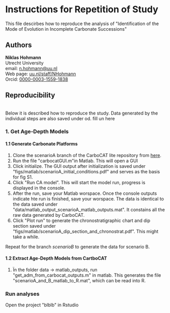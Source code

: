 # Instructions for Repetition of Study

This file descirbes how to reproduce the analysis of "Identification of the Mode of Evolution in Incomplete Carbonate Successions"

## Authors

__Niklas Hohmann__  
Utrecht University   
email: n.hohmann@uu.nl  
Web page: [uu.nl/staff/NHohmann](uu.nl/staff/NHohmann)  
Orcid: [0000-0003-1559-1838](https://orcid.org/0000-0003-1559-1838)

## Reproducibility
\
Below it is described how to reproduce the study. Data generated by the individual steps are also saved under od. fill un here

### 1. Get Age-Depth Models

#### 1.1 Generate Carbonate Platforms 

1. Clone the scenarioA branch of the CarboCAT lite repository from [here](https://github.com/MindTheGap-ERC/CarboCATLite/tree/scenarioA).
2. Run the file "carbocatGUI.m"in Matlab. This will open a GUI
3. Click initialize. The GUI output after initialization is saved under "figs/matlab/scenarioA_initial_conditions.pdf" and serves as the basis for fig S1.
3. Click "Run CA model". This will start the model run, progress is displayed in the console.
4. After the run, save your Matlab worspace. Once the console outputs indicate hte run is finished, save your worspace. The data is identical to the data saved under "data/matlab_output_scenarioA_matlab_outputs.mat". It constains all the raw data generated by CarboCAT.
5. Click "Plot run" to generate the chronostratigraphic chart and dip section saved under "figs/matlab/scenarioA_dip_section_and_chronostrat.pdf". This might take a while.

Repeat for the branch _scenarioB_ to generate the data for scenario B.

#### 1.2 Extract Age-Depth Models from CartboCAT

1. Ïn the folder data -> matlab_outputs, run "get_adm_from_carbocat_outputs.m" in matlab. This generates the file "scenarioA_and_B_matlab_to_R.mat", which can be read into R.

### Run analyses
Open the project "blblb" in Rstudio